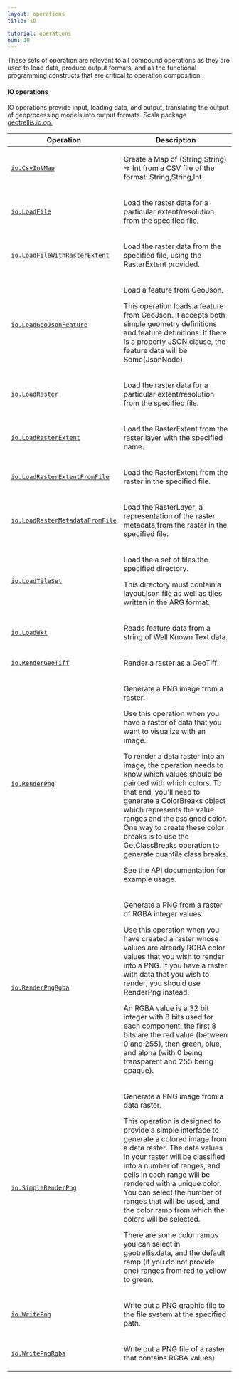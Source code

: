 ```yaml
---
layout: operations
title: IO

tutorial: operations
num: 10
---
```


These sets of operation are relevant to all compound operations as they are used to load data, produce output formats, and as the functional programming constructs that are critical to operation composition.

#### IO operations 

IO operations provide input, loading data, and output, translating the output of geoprocessing models
into output formats. Scala package [geotrellis.io.op.](http://geotrellis.github.com/scaladocs/latest/#geotrellis.io.package)

<table class="bordered-table zebra-striped">
      <thead>
          <tr>
            <th>Operation</th>
            <th>Description</th>
          </tr>
        </thead>
        <tbody>

<tr><td><code><a href="http://geotrellis.github.com/scaladocs/latest/#geotrellis.io.CsvIntMap" target="_blank">io.CsvIntMap</a></code></td><td><div id="comment" class="fullcommenttop"><div class="comment cmt"><p>Create a Map of (String,String) =&gt; Int from a CSV file of the format: String,String,Int</p></div></div></td></tr>

<tr><td><code><a href="http://geotrellis.github.com/scaladocs/latest/#geotrellis.io.LoadFile" target="_blank">io.LoadFile</a></code></td><td><div id="comment" class="fullcommenttop"><div class="comment cmt"><p>Load the raster data for a particular extent/resolution from the specified file.</p></div></div></td></tr>

<tr><td><code><a href="http://geotrellis.github.com/scaladocs/latest/#geotrellis.io.LoadFileWithRasterExtent" target="_blank">io.LoadFileWithRasterExtent</a></code></td><td><div id="comment" class="fullcommenttop"><p>Load the raster data from the specified file, using the RasterExtent provided.</p></div></td></tr>

<tr><td><code><a href="http://geotrellis.github.com/scaladocs/latest/#geotrellis.io.LoadGeoJsonFeature" target="_blank">io.LoadGeoJsonFeature</a></code></td><td><div id="comment" class="fullcommenttop"><div class="comment cmt"><p>Load a feature from GeoJson.</p><p>This operation loads a feature from GeoJson.  It accepts both simple geometry definitions and feature definitions.  If there is a property JSON clause, the feature data will be Some(JsonNode).</p></div></div></td></tr>

<tr><td><code><a href="http://geotrellis.github.com/scaladocs/latest/#geotrellis.io.LoadRaster" target="_blank">io.LoadRaster</a></code></td><td><div id="comment" class="fullcommenttop"><div class="comment cmt"><p>Load the raster data for a particular extent/resolution from the specified file.</p></div></div></td></tr>

<tr><td><code><a href="http://geotrellis.github.com/scaladocs/latest/#geotrellis.io.LoadRasterExtent" target="_blank">io.LoadRasterExtent</a></code></td><td><div id="comment" class="fullcommenttop"><p>Load the RasterExtent from the raster layer with the specified name.</p></div></td></tr>

<tr><td><code><a href="http://geotrellis.github.com/scaladocs/latest/#geotrellis.io.LoadRasterExtentFromFile" target="_blank">io.LoadRasterExtentFromFile</a></code></td><td><div id="comment" class="fullcommenttop"><div class="comment cmt"><p>Load the RasterExtent from the raster in the specified file.</p></div></div></td></tr>

<tr><td><code><a href="http://geotrellis.github.com/scaladocs/latest/#geotrellis.io.LoadRasterMetadataFromFile" target="_blank">io.LoadRasterMetadataFromFile</a></code></td><td><div id="comment" class="fullcommenttop"><div class="comment cmt"><p>Load the RasterLayer, a representation of the raster metadata,from the raster in the specified file.</p></div></div></td></tr>

<tr><td><code><a href="http://geotrellis.github.com/scaladocs/latest/#geotrellis.io.LoadTileSet" target="_blank">io.LoadTileSet</a></code></td><td><div id="comment" class="fullcommenttop"><div class="comment cmt"><p>Load the a set of tiles the specified directory.</p><p>This directory must contain a layout.json file as well as tiles written in the ARG format. </p></div></div></td></tr>

<tr><td><code><a href="http://geotrellis.github.com/scaladocs/latest/#geotrellis.io.LoadWkt" target="_blank">io.LoadWkt</a></code></td><td><div id="comment" class="fullcommenttop"><div class="comment cmt"><p>Reads feature data from a string of Well Known Text data.</p></div></div></td></tr>

<tr><td><code><a href="http://geotrellis.github.com/scaladocs/latest/#geotrellis.io.RenderGeoTiff" target="_blank">io.RenderGeoTiff</a></code></td><td><div id="comment" class="fullcommenttop"><div class="comment cmt"><p>Render a raster as a GeoTiff.</p></div></div></td></tr>

<tr><td><code><a href="http://geotrellis.github.com/scaladocs/latest/#geotrellis.io.RenderPng" target="_blank">io.RenderPng</a></code></td><td><div id="comment" class="fullcommenttop"><div class="comment cmt"><p>Generate a PNG image from a raster.</p><p>Use this operation when you have a raster of data that you want to visualize with an image.</p><p>To render a data raster into an image, the operation needs to know which values should be painted with which colors.  To that end, you'll need to generate a ColorBreaks object which represents the value ranges and the assigned color.  One way to create these color breaks is to use the GetClassBreaks operation to generate quantile class breaks.</p><p>See the API documentation for example usage.</p></div></div></td></tr>

<tr><td><code><a href="http://geotrellis.github.com/scaladocs/latest/#geotrellis.io.RenderPngRgba" target="_blank">io.RenderPngRgba</a></code></td><td><div id="comment" class="fullcommenttop"><div class="comment cmt"><p>Generate a PNG from a raster of RGBA integer values.</p><p>Use this operation when you have created a raster whose values are already RGBA color values that you wish to render into a PNG.  If you have a raster with data that you wish to render, you should use RenderPng instead.</p><p>An RGBA value is a 32 bit integer with 8 bits used for each component: the first 8 bits are the red value (between 0 and 255), then green, blue, and alpha (with 0 being transparent and 255 being opaque). </p></div></div></td></tr>

<tr><td><code><a href="http://geotrellis.github.com/scaladocs/latest/#geotrellis.io.SimpleRenderPng" target="_blank">io.SimpleRenderPng</a></code></td><td><div id="comment" class="fullcommenttop"><div class="comment cmt"><p>Generate a PNG image from a data raster.</p><p>This operation is designed to provide a simple interface to generate a colored image from a data raster.  The data values in your raster will be classified into a number of ranges, and cells in each range will be rendered with a unique color.  You can select the number of ranges that will be used, and the color ramp from which the colors will be selected.</p><p>There are some color ramps you can select in geotrellis.data, and the default ramp (if you do not provide one) ranges from red to yellow to green. </p></div></div></td></tr>

<tr><td><code><a href="http://geotrellis.github.com/scaladocs/latest/#geotrellis.io.WritePng" target="_blank">io.WritePng</a></code></td><td><div id="comment" class="fullcommenttop"><div class="comment cmt"><p>Write out a PNG graphic file to the file system at the specified path. </p></div></div></td></tr>

<tr><td><code><a href="http://geotrellis.github.com/scaladocs/latest/#geotrellis.io.WritePngRgba" target="_blank">io.WritePngRgba</a></code></td><td><div id="comment" class="fullcommenttop"><div class="comment cmt"><p>Write out a PNG file of a raster that contains RGBA values) </p></div></div></td></tr>



</tbody>
</table>
